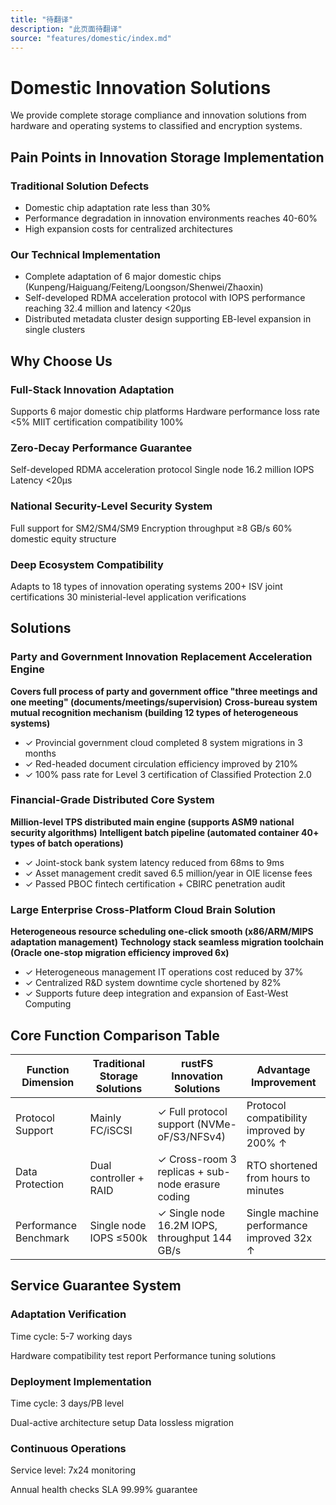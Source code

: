 ```yaml
---
title: "待翻译"
description: "此页面待翻译"
source: "features/domestic/index.md"
---
```


# Domestic Innovation Solutions

We provide complete storage compliance and innovation solutions from hardware and operating systems to classified and encryption systems.

## Pain Points in Innovation Storage Implementation

### Traditional Solution Defects

- Domestic chip adaptation rate less than 30%
- Performance degradation in innovation environments reaches 40-60%
- High expansion costs for centralized architectures

### Our Technical Implementation

- Complete adaptation of 6 major domestic chips (Kunpeng/Haiguang/Feiteng/Loongson/Shenwei/Zhaoxin)
- Self-developed RDMA acceleration protocol with IOPS performance reaching 32.4 million and latency <20μs
- Distributed metadata cluster design supporting EB-level expansion in single clusters

## Why Choose Us

### Full-Stack Innovation Adaptation

Supports 6 major domestic chip platforms
Hardware performance loss rate <5%
MIIT certification compatibility 100%

### Zero-Decay Performance Guarantee

Self-developed RDMA acceleration protocol
Single node 16.2 million IOPS
Latency <20μs

### National Security-Level Security System

Full support for SM2/SM4/SM9
Encryption throughput ≥8 GB/s
60% domestic equity structure

### Deep Ecosystem Compatibility

Adapts to 18 types of innovation operating systems
200+ ISV joint certifications
30 ministerial-level application verifications

## Solutions

### Party and Government Innovation Replacement Acceleration Engine

**Covers full process of party and government office "three meetings and one meeting" (documents/meetings/supervision)**
**Cross-bureau system mutual recognition mechanism (building 12 types of heterogeneous systems)**

- ✓ Provincial government cloud completed 8 system migrations in 3 months
- ✓ Red-headed document circulation efficiency improved by 210%
- ✓ 100% pass rate for Level 3 certification of Classified Protection 2.0

### Financial-Grade Distributed Core System

**Million-level TPS distributed main engine (supports ASM9 national security algorithms)**
**Intelligent batch pipeline (automated container 40+ types of batch operations)**

- ✓ Joint-stock bank system latency reduced from 68ms to 9ms
- ✓ Asset management credit saved 6.5 million/year in OIE license fees
- ✓ Passed PBOC fintech certification + CBIRC penetration audit

### Large Enterprise Cross-Platform Cloud Brain Solution

**Heterogeneous resource scheduling one-click smooth (x86/ARM/MIPS adaptation management)**
**Technology stack seamless migration toolchain (Oracle one-stop migration efficiency improved 6x)**

- ✓ Heterogeneous management IT operations cost reduced by 37%
- ✓ Centralized R&D system downtime cycle shortened by 82%
- ✓ Supports future deep integration and expansion of East-West Computing

## Core Function Comparison Table

| Function Dimension | Traditional Storage Solutions | rustFS Innovation Solutions | Advantage Improvement |
|---------|------------|--------------|----------|
| Protocol Support | Mainly FC/iSCSI | ✓ Full protocol support (NVMe-oF/S3/NFSv4) | Protocol compatibility improved by 200% ↑ |
| Data Protection | Dual controller + RAID | ✓ Cross-room 3 replicas + sub-node erasure coding | RTO shortened from hours to minutes |
| Performance Benchmark | Single node IOPS ≤500k | ✓ Single node 16.2M IOPS, throughput 144 GB/s | Single machine performance improved 32x ↑ |

## Service Guarantee System

### Adaptation Verification

Time cycle: 5-7 working days

Hardware compatibility test report
Performance tuning solutions

### Deployment Implementation

Time cycle: 3 days/PB level

Dual-active architecture setup
Data lossless migration

### Continuous Operations

Service level: 7x24 monitoring

Annual health checks
SLA 99.99% guarantee
